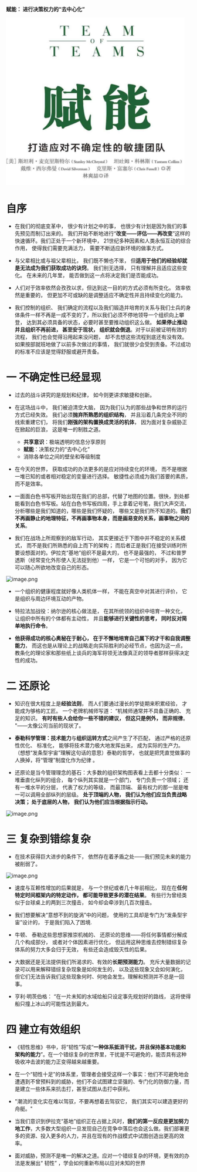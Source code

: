 **赋能： 进行决策权力的“去中心化”**

![image.png](.assets/1596007656572-18d9bf45-b5d5-4dfd-b1f4-99343ce11e14.png)

# 自序

- 在我们的彻底变革中， 很少有计划之中的事， 也很少有计划是因为我们的事先预见而制订出来的。 我们开始不断地进行“**改变——评估——再改变**”这样的快速循环。我们正处于一个新环境中， 21世纪多种因素和人类永恒互动的综合作用， 使得我们需要充满活力， 需要不断适应新环境的做事方式。



- 与父辈相比或与祖父辈相比， 我们既不懒也不笨， 但**适用于他们的经验却就是无法成为我们获取成功的诀窍**。 我们别无选择， 只有理解并且适应这些变化。 在未来的几年里， 能否做到这一点将决定我们是否能成功。



- 人们对于效率依然会孜孜以求，但达到这一目的的方式必须有所变化。 效率依然是重要的， 但更加不可或缺的是调整适应不确定性并且持续变化的能力。



- 我们控制的组织、 我们确定的流程以及我们锻造并培育的关系与我们士兵的身体条件一样不再是一成不变的了，所以我们必须不停地领导一个组织向上攀登， 达到其必须具备的状态，必要时甚至要推动组织这么做。 **如果停止推动并且组织不再前进， 甚至安于现状， 组织就会倒退**。对于以前被证明有效的流程， 我们也会觉得沿用起来没问题， 却不去想这些流程到底还有没有效。 如果按部就班地做了以前多次做过的事情， 我们就很少会受到责备。不过成功的标准不应该是觉得舒服或避开责备。





# 一 不确定性已经显现

- 过去的战斗讲究的是规划和纪律， 如今则更讲求敏捷和创新。



- 在这场战斗中， 我们被迫清空大脑， 因为我们认为的那些战争和世界的运行方式已经失效。 我们必须**抛弃所熟悉的组织结构**， 并且沿着几条完全不同的线索重建它们， 将我们**刚强的架构置换成灵活的机体**， 因为面对复杂威胁正在掀起的巨浪， 这是唯一的制胜之道。
   - **共享意识**：极端透明的信息分享原则
   - **赋能**：决策权力的“去中心化”
   - 消除各单位之间的壁垒和等级制度



- 在今天的世界， 获取成功的办法更多的是应对持续变化的环境， 而不是根据一堆已知的或者相对稳定的变量进行选择。 敏捷性必须成为我们首要的素质，而不是效率。



- 一面面白色书写板开始出现在我们的总部，代替了地图的位置。很快，到处都能看到白色书写板。站在白色书写板四周，手上拿着记号笔，我们大声交流，分析哪些是我们知道的，哪些是我们怀疑的， 哪些又是我们所不知道的。**我们不再画静止的地理特征，不再画事物本身，而是画易变的关系，画事物之间的关系**。



- 我们在战场上所观察到的敌军行动， 其实更接近于下图中并不稳定的关系模式， 而不是我们所熟悉的自上而下的架构； 而后者正是我们在接受训练时所要设想面对的。伊拉克“基地”组织不是最大的， 也不是最强的， 不过和普罗透斯（经常变化外形使人无法捉到他）一样， 它是一个可怕的对手， 因为它可以随心所欲地改变自己的形态。

![image.png](https://cdn.nlark.com/yuque/0/2020/png/690827/1595840283637-7217b625-579c-4a30-b973-828fbd79b715.png)

- 一个组织的健康程度就好像人类机体一样， 不能在真空中对其进行评价， 它是组织与周边环境互动的产物。



- 特拉法加战役：纳尔逊的核心做法是， 在其所统领的组织中培育一种文化， 让组织中所有的个体都有主动性， 并且**能够进行关键性的思考， 同时反对简单地执行命令**。
- **他获得成功的核心奥秘在于耐心， 在于不懈地培育自己属下的才干和自我调整能力**， 而这也是从理论上的战略走向实际胜利的必经节点，也因为这一点， 教条化的理论家和那些纸上谈兵的海军将领无法像真正的领导者那样获得决定性的成功。




# 二 还原论

- 知识在很大程度上是**经验法则**， 而人们要通过漫长的学徒期来积累经验， 才能成为够格的工匠。 一个老牌机械师写道： “机械师通常并不具备正确的、 充足的知识。 **有时有些人会给你一些不错的建议， 但这只是例外， 而非规律**。 "——太像公司当前的现状了。



- **泰勒科学管理：技术能力**与**组织运转方式**之间产生了不匹配， 通过严格的还原性优化、 标准化， 能够将技术潜力极大地发挥出来， 成为实际的生产力。（想想“发条型宇宙”理解这句话的意思）泰勒的哲学， 也就是把凭直觉做事的人换掉，将“管理”制度化作为纪律 。



- 还原论是当今管理理念的基石：大多数的组织架构图表看上去都十分类似： 一堆垂直化纵列的组合， 每个纵列其实就是一个部门， 专门负责一个领域； 还有一堆水平的分层， 代表了权力的等级， 而最顶端、 最有权力的那一层是唯一可以调用全部纵列的层级。 **处于顶端的人物， 我们认为他们应当负责战略决策； 处于底层的人物， 我们认为他们应当根据指示行动。**

![image.png](https://cdn.nlark.com/yuque/0/2020/png/690827/1595949036422-6905022e-9b4e-4ca0-a570-ec9e58010f32.png)


# 三 复杂到错综复杂

- 在技术获得巨大进步的条件下， 依然存在着矛盾之处——我们预见未来的能力被削弱了。

![image.png](https://cdn.nlark.com/yuque/0/2020/png/690827/1595950459355-8e671160-5b33-4c07-a0c8-086aacda9cf2.png)

- 速度与互赖性增加的后果就是， 与一个世纪或者几十年前相比， 现在在**任何特定时间框架内的特定动作， 都可能导致更多的潜在结果**。 有些行为曾经类似于台球桌上的两到三次撞击， 如今却会牵涉到几百次撞击。



- 我们想要解决“意想不到的旋涡”中的问题， 使用的工具却是专门为“发条型宇宙”设计的， 于是我们陷入了困境.



- 牛顿、 泰勒这些思想家推崇机械的、 还原论的思维——将任何事情都分解成几个构成部分， 或者对个体因素进行优化， 但运用这种思维去控制错综复杂体系的努力大多会归于无效， 有些还会造成毁灭性的后果。



- 大数据还是无法提供我们所渴求的、有效的**长期预测能力**。 充斥大量数据的记录可以用来解释错综复杂现象是如何发生的， 以及这些现象又会如何演化， 但它们无法告诉我们这些现象何时、何地会发生。理解和预测并不总是一回事。



- 亨利·明茨伯格： “在一片未知的水域给船只设定事先规划好的路线， 这将使得船只撞上冰山的可能性达到最大。




# 四 建立有效组织

- 《韧性思维》书中，将“韧性”写成“**一种体系抵消干扰，并且保持基本功能和架构的能力**”。在一个错综复杂的世界里，干扰是不可避免的，能否具有这种吸收冲击波的能力正变得越来越重要。



- 在一个“韧性十足”的体系里，管理者会接受这样一个事实：他们不可避免地会遭遇到不曾预料到的威胁，他们不会试图建立坚强的、专门化的防御力量，而是建立一些体系来抗击打，甚至试图从击打中获利。



- "潮流的变化实在难以驾驭，不要再想着去驾驭它， 我们其实可以建造更好的舟艇。"



- 当我们意识到伊拉克“基地”组织正在占据上风时，**我们的第一反应是更加努力地工作**，大多数大型组织一旦发现自己在竞争中落后也会这么做。我们部署更多的资源、投入更多的人力，并且在现有的作战模式中试图创造出更高的效率。



- 面对威胁，预测不是唯一的解决之道。应对一个错综复杂的环境，更有效的办法是发展出“ 韧性” ，学会如何重新布局以应对未知的世界
